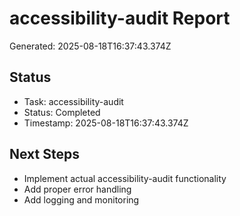# accessibility-audit Report

Generated: 2025-08-18T16:37:43.374Z

## Status
- Task: accessibility-audit
- Status: Completed
- Timestamp: 2025-08-18T16:37:43.374Z

## Next Steps
- Implement actual accessibility-audit functionality
- Add proper error handling
- Add logging and monitoring
